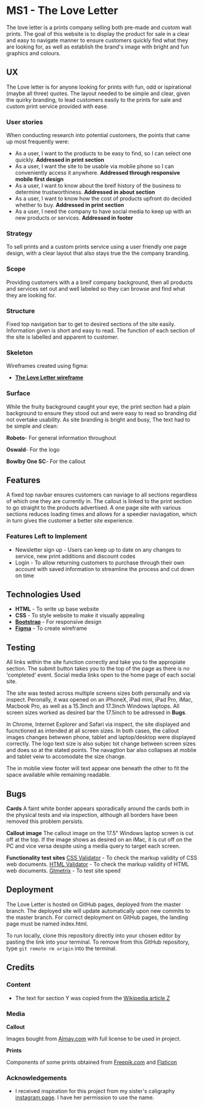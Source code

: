 # MS1 - The Love Letter

The love letter is a prints company selling both pre-made and custom wall prints. The goal of this website is to display the product for sale in a clear and easy to navigate manner to ensure customers quickly find what they are looking for, as well as establish the brand's image with bright and fun graphics and colours.  
 
 
## UX

The Love letter is for anyone looking for prints with fun, odd or ispirational (maybe all three) quotes. The layout needed to be simple and clear, given the quirky branding, to lead customers easily to the prints for sale and custom print service provided with ease. 

### User stories 

When conducting research into potential customers, the points that came up most frequently were:
- As a user, I want to the products to be easy to find, so I can select one quickly. **Addressed in print section** 
- As a user, I want the site to be usable via moblie phone so I can conveniently access it anywhere. **Addressed through responsive mobile first design** 
- As a user, I want to know about the breif history of the business to determine trustworthiness. **Addressed in about section** 
- As a user, I want to know how the cost of products upfront do decided whether to buy. **Addressed in print section** 
- As a user, I need the company to have social media to keep up with an new products or services. **Addressed in footer** 

### Strategy
To sell prints and a custom prints service using a user friendly one page design, with a clear layout that also stays true the the company branding. 

### Scope 
Providing customers with a a breif company background, then all products and services set out and well labeled so they can browse and find what they are looking for.

### Structure 
Fixed top navigation bar to get to desired sections of the site easily. Information given is short and easy to read. The function of each section of the site is labelled and  apparent to customer. 

### Skeleton
Wireframes created using figma:
- [**The Love Letter wireframe**](https://getbootstrap.com/)
 

### Surface 
While the fruity background caught your eye, the print section had a plain background to ensure they stood out and were easy to read so branding did not overtake usability. 
As site branding is bright and busy, The text had to be simple and clean: 

**Roboto**- For general information throughout

**Oswald**- For the logo 

**Bowlby One SC**- For the callout


## Features

A fixed top navbar ensures customers can naviage to all sections regardless of which one they are currently in. The callout is linked to the print section to go straight to the products advertised. A one page site with various sections reduces loading times and allows for a speedier naviagation, which in turn gives the customer a better site experience. 
 
 
### Features Left to Implement

- Newsletter sign up - Users can keep up to date on any changes to service, new print additions and discount codes 
- Login - To allow returning customers to purchase through their own account with saved information to streamline the process and cut down on time 


## Technologies Used

- **HTML** - To write up base website
- **CSS** - To style website to make it visually appealing
- **[Bootstrap](https://getbootstrap.com/)** - For responsive design  
- **[Figma](https://www.figma.com/files/recent)** - To create wireframe


## Testing

All links within the site function correctly and take you to the appropiate section. The submit button takes you to the top of the page as there is no 'completed' event. Social media links open to the home page of each social site. 

The site was tested across multiple screens sizes both personally and via inspect. Peronally, it was opened on an iPhoneX, iPad mini, iPad Pro, iMac, Macbook Pro, as well as a 15.3inch and 17.3inch Windows laptops. All screen sizes worked as desired bar the 17.5inch to be adressed in **Bugs**.

In Chrome, Internet Explorer and Safari via inspect, the site displayed and fucnctioned as intended at all screen sizes.
In both cases, the callout images changes betwwen phone, tablet and laptop/desktop were displayed correctly. The logo text size is also subjec tot change between screen sizes and does so at the stated points. The navagtion bar also collapses at moblie and tablet veiw to accomodate the size change. 

The in moblie view footer will text appear one beneath the other to fit the space available while remaining readable.


## Bugs

**Cards**
A faint white border appears sporadically around the cards both in the physical tests and via inspection, although all borders have been removed this problem persists. 

**Callout image**
The callout image on the 17.5" Windows laptop screen is cut off at the top. If the image shows as desired on an iMac, it is cut off on the PC and vice versa despite using a media query to target each screen. 

**Functionality test sites**
[CSS Validator](https://jigsaw.w3.org/css-validator/) - To check the markup validity of CSS web documents.
[HTML Validator](https://validator.w3.org/) - To check the markup validity of HTML web documents.
[Gtmetrix](https://gtmetrix.com/) - To test site speed 

## Deployment

The Love Letter is hosted on GitHub pages, deployed from the master branch. The deployed site will update automatically upon new commits to the master branch. For correct deployment on GitHub pages, the landing page must be named index.html.

To run locally, clone this repository directly into your chosen editor by pasting the link into your terminal. To remove from this GitHub repository, type ```git remote rm origin``` into the terminal.

## Credits

### Content
- The text for section Y was copied from the [Wikipedia article Z](https://en.wikipedia.org/wiki/Z)

### Media
**Callout**

Images bought from [Almay.com](https://www.alamy.com/) with full license to be used in project.

**Prints**

Components of some prints obtained from [Freepik.com](https://www.freepik.com/) and [Flaticon](https://www.flaticon.com/)

### Acknowledgements

- I received inspiration for this project from my sister's caligraphy [instagram page](https://www.instagram.com/_theloveletter/). I have her permission to use the name.  
